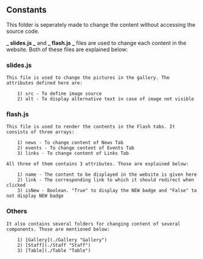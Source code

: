 ## Constants

This folder is seperately made to change the content without accessing the source code.

**_ slides.js _** and **_ flash.js _** files are used to change each content in the website. Both of these files are explained below:

### slides.js

    This file is used to change the pictures in the gallery. The attributes defined here are:

        1) src - To define image source
        2) alt - To display alternative text in case of image not visible

### flash.js

    This file is used to render the contents in the Flash tabs. It consists of three arrays:

        1) news - To change content of News Tab
        2) events - To change content of Events Tab
        3) links - To change content of Links Tab

    All three of them contains 3 attributes. Those are explained below:

        1) name - The content to be displayed in the website is given here
        2) link - The corresponding link to which it should redirect when clicked
        3) isNew - Boolean. "True" to display the NEW badge and "False" to not display NEW badge

### Others

    It also contains several folders for changing content of several components. Those are mentioned below:

        1) [Gallery](./Gallery "Gallery")
        2) [Staff](./Staff "Staff")
        3) [Table](./Table "Table")
